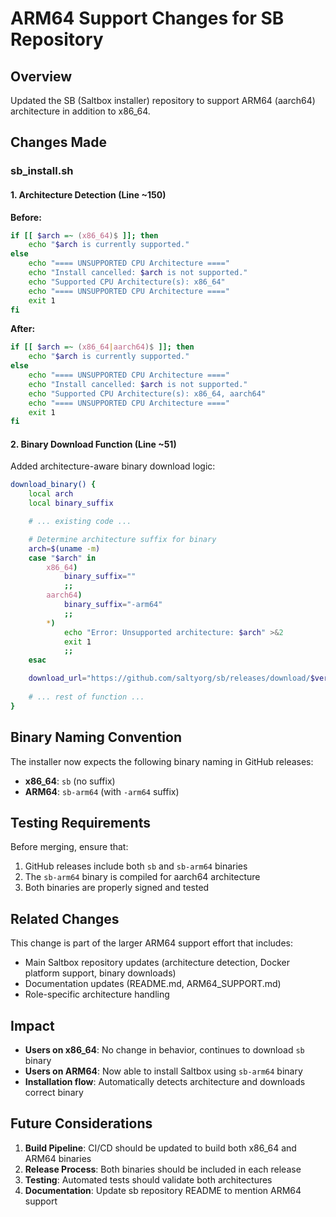 # ARM64 Support Changes for SB Repository

## Overview
Updated the SB (Saltbox installer) repository to support ARM64 (aarch64) architecture in addition to x86_64.

## Changes Made

### sb_install.sh

#### 1. Architecture Detection (Line ~150)
**Before:**
```bash
if [[ $arch =~ (x86_64)$ ]]; then
    echo "$arch is currently supported."
else
    echo "==== UNSUPPORTED CPU Architecture ===="
    echo "Install cancelled: $arch is not supported."
    echo "Supported CPU Architecture(s): x86_64"
    echo "==== UNSUPPORTED CPU Architecture ===="
    exit 1
fi
```

**After:**
```bash
if [[ $arch =~ (x86_64|aarch64)$ ]]; then
    echo "$arch is currently supported."
else
    echo "==== UNSUPPORTED CPU Architecture ===="
    echo "Install cancelled: $arch is not supported."
    echo "Supported CPU Architecture(s): x86_64, aarch64"
    echo "==== UNSUPPORTED CPU Architecture ===="
    exit 1
fi
```

#### 2. Binary Download Function (Line ~51)
Added architecture-aware binary download logic:

```bash
download_binary() {
    local arch
    local binary_suffix

    # ... existing code ...

    # Determine architecture suffix for binary
    arch=$(uname -m)
    case "$arch" in
        x86_64)
            binary_suffix=""
            ;;
        aarch64)
            binary_suffix="-arm64"
            ;;
        *)
            echo "Error: Unsupported architecture: $arch" >&2
            exit 1
            ;;
    esac

    download_url="https://github.com/saltyorg/sb/releases/download/$version/sb${binary_suffix}"
    
    # ... rest of function ...
}
```

## Binary Naming Convention

The installer now expects the following binary naming in GitHub releases:
- **x86_64**: `sb` (no suffix)
- **ARM64**: `sb-arm64` (with `-arm64` suffix)

## Testing Requirements

Before merging, ensure that:
1. GitHub releases include both `sb` and `sb-arm64` binaries
2. The `sb-arm64` binary is compiled for aarch64 architecture
3. Both binaries are properly signed and tested

## Related Changes

This change is part of the larger ARM64 support effort that includes:
- Main Saltbox repository updates (architecture detection, Docker platform support, binary downloads)
- Documentation updates (README.md, ARM64_SUPPORT.md)
- Role-specific architecture handling

## Impact

- **Users on x86_64**: No change in behavior, continues to download `sb` binary
- **Users on ARM64**: Now able to install Saltbox using `sb-arm64` binary
- **Installation flow**: Automatically detects architecture and downloads correct binary

## Future Considerations

1. **Build Pipeline**: CI/CD should be updated to build both x86_64 and ARM64 binaries
2. **Release Process**: Both binaries should be included in each release
3. **Testing**: Automated tests should validate both architectures
4. **Documentation**: Update sb repository README to mention ARM64 support
